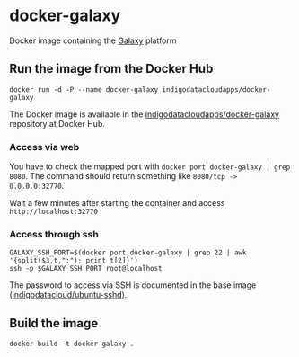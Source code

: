 # docker-galaxy
Docker image containing the [Galaxy](https://galaxyproject.org) platform

## Run the image from the Docker Hub
```
docker run -d -P --name docker-galaxy indigodatacloudapps/docker-galaxy
```
The Docker image is available in the [indigodatacloudapps/docker-galaxy](https://hub.docker.com/r/indigodatacloudapps/docker-galaxy/) repository at Docker Hub.


### Access via web
You have to check the mapped port with `docker port docker-galaxy | grep 8080`.
The command should return something like `8080/tcp -> 0.0.0.0:32770`.

Wait a few minutes after starting the container and access `http://localhost:32770`

### Access through ssh
```
GALAXY_SSH_PORT=$(docker port docker-galaxy | grep 22 | awk '{split($3,t,":"); print t[2]}')
ssh -p $GALAXY_SSH_PORT root@localhost
```
The password to access via SSH is documented in the base image ([indigodatacloud/ubuntu-sshd](https://hub.docker.com/r/indigodatacloud/ubuntu-sshd/)).

## Build the image
```
docker build -t docker-galaxy .
```
